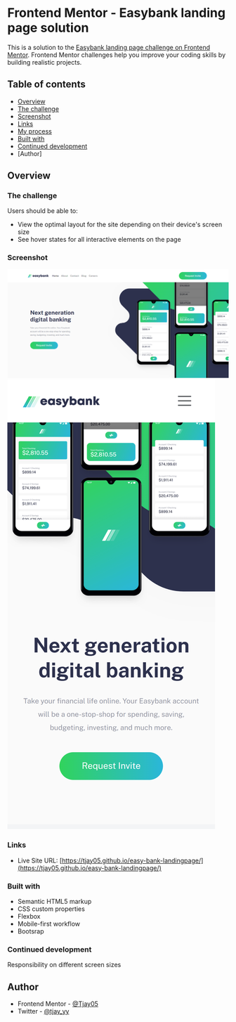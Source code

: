 # Frontend Mentor - Easybank landing page solution

This is a solution to the [Easybank landing page challenge on Frontend Mentor](https://www.frontendmentor.io/challenges/easybank-landing-page-WaUhkoDN). Frontend Mentor challenges help you improve your coding skills by building realistic projects. 

## Table of contents

  - [Overview](#overview)
  - [The challenge](#the-challenge)
  - [Screenshot](#screenshot)
  - [Links](#links)
  - [My process](#my-process)
  - [Built with](#built-with)
  - [Continued development](#continued-development)
  - [Author]

## Overview

### The challenge

Users should be able to:

- View the optimal layout for the site depending on their device's screen size
- See hover states for all interactive elements on the page

### Screenshot

![](images/Desktopview-screenshot.png)
![](images/Mobileview-screenshot.png)

### Links

- Live Site URL: [https://tjay05.github.io/easy-bank-landingpage/](https://tjay05.github.io/easy-bank-landingpage/)


### Built with

- Semantic HTML5 markup
- CSS custom properties
- Flexbox
- Mobile-first workflow
- Bootsrap

### Continued development

Responsibility on different screen sizes

## Author

- Frontend Mentor - [@Tjay05](https://www.frontendmentor.io/profile/Tjay05)
- Twitter - [@tjay_yy](https://www.twitter.com/tjay_yy)
